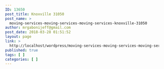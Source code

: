 ```yaml
---
ID: 13650
post_title: Knoxville 31050
post_name: >
  moving-services-moving-services-moving-services-knoxville-31050
author: mrgabonijeff@gmail.com
post_date: 2018-03-28 01:51:52
layout: page
link: >
  http://localhost/wordpress/moving-services-moving-services-moving-services-knoxville-31050/
published: true
tags: [ ]
categories: [ ]
---
```

